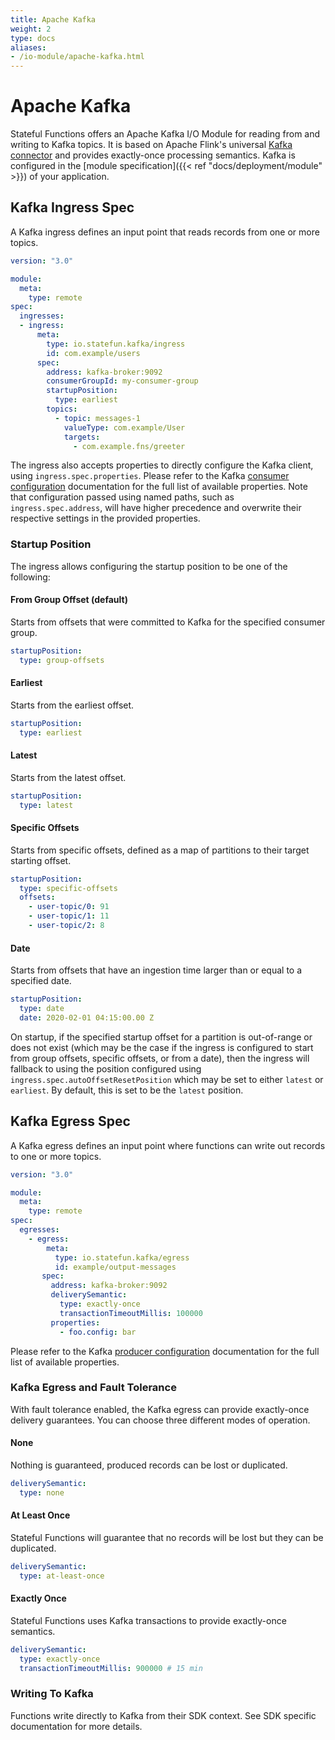 ```yaml
---
title: Apache Kafka
weight: 2
type: docs
aliases:
- /io-module/apache-kafka.html
---
```

<!--
Licensed to the Apache Software Foundation (ASF) under one
or more contributor license agreements.  See the NOTICE file
distributed with this work for additional information
regarding copyright ownership.  The ASF licenses this file
to you under the Apache License, Version 2.0 (the
"License"); you may not use this file except in compliance
with the License.  You may obtain a copy of the License at

  http://www.apache.org/licenses/LICENSE-2.0

Unless required by applicable law or agreed to in writing,
software distributed under the License is distributed on an
"AS IS" BASIS, WITHOUT WARRANTIES OR CONDITIONS OF ANY
KIND, either express or implied.  See the License for the
specific language governing permissions and limitations
under the License.
-->

# Apache Kafka

Stateful Functions offers an Apache Kafka I/O Module for reading from and writing to Kafka topics.
It is based on Apache Flink's universal [Kafka connector](https://ci.apache.org/projects/flink/flink-docs-stable/dev/connectors/kafka.html) and provides exactly-once processing semantics.
Kafka is configured in the [module specification]({{< ref "docs/deployment/module" >}}) of your application.

## Kafka Ingress Spec

A Kafka ingress defines an input point that reads records from one or more topics.

```yaml
version: "3.0"

module:
  meta:
    type: remote
spec:
  ingresses:
  - ingress:
      meta:
        type: io.statefun.kafka/ingress
        id: com.example/users
      spec:
        address: kafka-broker:9092
        consumerGroupId: my-consumer-group
        startupPosition:
          type: earliest
        topics:
          - topic: messages-1
            valueType: com.example/User
            targets:
              - com.example.fns/greeter
```

The ingress also accepts properties to directly configure the Kafka client, using ``ingress.spec.properties``.
Please refer to the Kafka [consumer configuration](https://docs.confluent.io/current/installation/configuration/consumer-configs.html) documentation for the full list of available properties.
Note that configuration passed using named paths, such as ``ingress.spec.address``, will have higher precedence and overwrite their respective settings in the provided properties.

### Startup Position

The ingress allows configuring the startup position to be one of the following:

#### From Group Offset (default)

Starts from offsets that were committed to Kafka for the specified consumer group.

```yaml
startupPosition:
  type: group-offsets
```

#### Earliest

Starts from the earliest offset.

```yaml
startupPosition:
  type: earliest
```

#### Latest

Starts from the latest offset.

```yaml
startupPosition:
  type: latest
```

#### Specific Offsets

Starts from specific offsets, defined as a map of partitions to their target starting offset.

```yaml
startupPosition:
  type: specific-offsets
  offsets:
    - user-topic/0: 91
    - user-topic/1: 11
    - user-topic/2: 8
```

#### Date

Starts from offsets that have an ingestion time larger than or equal to a specified date.

```yaml
startupPosition:
  type: date
  date: 2020-02-01 04:15:00.00 Z
```

On startup, if the specified startup offset for a partition is out-of-range or does not exist (which may be the case if the ingress is configured to start from group offsets, specific offsets, or from a date), then the ingress will fallback to using the position configured using ``ingress.spec.autoOffsetResetPosition`` which may be set to either `latest` or `earliest`.
By default, this is set to be the `latest` position.


## Kafka Egress Spec

A Kafka egress defines an input point where functions can write out records to one or more topics.

```yaml
version: "3.0"

module:
  meta:
    type: remote
spec:
  egresses:
    - egress:
        meta:
          type: io.statefun.kafka/egress
          id: example/output-messages
       spec:
         address: kafka-broker:9092
         deliverySemantic:
           type: exactly-once
           transactionTimeoutMillis: 100000
         properties:
           - foo.config: bar
```

Please refer to the Kafka [producer configuration](https://docs.confluent.io/current/installation/configuration/producer-configs.html) documentation for the full list of available properties.

### Kafka Egress and Fault Tolerance

With fault tolerance enabled, the Kafka egress can provide exactly-once delivery guarantees.
You can choose three different modes of operation.

#### None

Nothing is guaranteed, produced records can be lost or duplicated.

```yaml
deliverySemantic:
  type: none
```

#### At Least Once

Stateful Functions will guarantee that no records will be lost but they can be duplicated.

```yaml
deliverySemantic:
  type: at-least-once
```

#### Exactly Once

Stateful Functions uses Kafka transactions to provide exactly-once semantics.

```yaml
deliverySemantic:
  type: exactly-once
  transactionTimeoutMillis: 900000 # 15 min
```

### Writing To Kafka

Functions write directly to Kafka from their SDK context.
See SDK specific documentation for more details.

